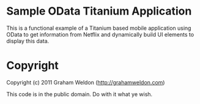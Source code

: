 # Sample OData Titanium Application #

This is a functional example of a Titanium based mobile application using OData to get information from Netflix and dynamically build UI elements to display this data.

# Copyright #

Copyright (c) 2011 Graham Weldon (http://grahamweldon.com)

This code is in the public domain. Do with it what ye wish.
